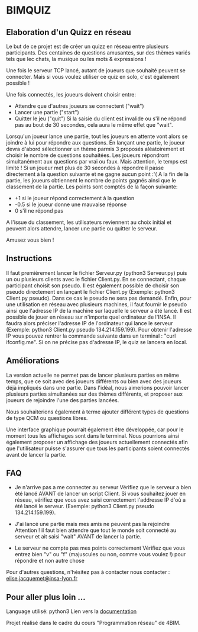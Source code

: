 # BIMQUIZ

## Elaboration d'un Quizz en réseau

Le but de ce projet est de créer un quizz en réseau entre plusieurs participants. Des centaines de questions amusantes, sur des thèmes variés tels que lec chats, la musique ou les mots & expressions !
 
Une fois le serveur TCP lancé, autant de joueurs que souhaité peuvent se connecter. 
Mais si vous voulez utiliser ce quiz en solo, c'est également possible !

Une fois connectés, les joueurs doivent choisir entre:
 * Attendre que d'autres joueurs se connectent ("wait") 
 * Lancer une partie ("start")
 * Quitter le jeu ("quit")
Si la saisie du client est invalide ou s'il ne répond pas au bout de 30 secondes, cela aura le même effet que "wait".
 
Lorsqu'un joueur lance une partie, tout les joueurs en attente vont alors se joindre à lui pour répondre aux questions. En lançant une partie, le joueur devra d'abord sélectionner un thème parmis 3 proposés aléatoirement et choisir le nombre de questions souhaitées. 
Les joueurs répondront simultanément aux questions par vrai ou faux. Mais attention, le temps est limité ! Si un joueur met plus de 30 secondes à répondre il passe directement à la question suivante et ne gagne aucun point :'(
A la fin de la partie, les joueurs obtiennent le nombre de points gagnés ainsi que le classement de la partie. 
Les points sont comptés de la façon suivante:
  * +1 si le joueur répond correctement à la question
  * -0.5 si le joueur donne une mauvaise réponse
  * 0 s'il ne répond pas
   
A l'issue du classement, les utilisateurs reviennent au choix initial et peuvent alors attendre, lancer une partie ou quitter le serveur.

Amusez vous bien !

## Instructions

Il faut premièrement lancer le fichier Serveur.py (python3 Serveur.py) puis un ou plusieurs clients avec le fichier Client.py. 
En se connectant, chaque participant choisit son pseudo. Il est également possible de choisir son pseudo directement en lançant le fichier Client.py (Exemple: python3 Client.py pseudo). Dans ce cas le pseudo ne sera pas demandé. Enfin, pour une utilisation en réseau avec plusieurs machines, il faut fournir le pseudo ainsi que l'adresse IP de la machine sur laquelle le serveur a été lancé.
Il est possible de jouer en réseau sur n'importe quel ordinateur de l'INSA. Il faudra alors préciser l'adresse IP de l'ordinateur qui lance le serveur (Exemple: python3 Client.py pseudo 134.214.159.199). 
Pour obtenir l'adresse IP vous pouvez rentrer la commande suivante dans un terminal : "curl ifconfig.me". Si on ne précise pas d'adresse IP, le quiz se lancera en local.

## Améliorations

La version actuelle ne permet pas de lancer plusieurs parties en même temps, que ce soit avec des joueurs différents ou bien avec des joueurs déjà impliqués dans une partie. Dans l'idéal, nous aimerions pouvoir lancer plusieurs parties simultanées sur des thèmes différents, et proposer aux joueurs de rejoindre l'une des parties lancées.

Nous souhaiterions également à terme ajouter différent types de questions de type QCM ou questions libres.

Une interface graphique pourrait également être développée, car pour le moment tous les affichages sont dans le terminal. Nous pourrions ainsi également proposer un affichage des joueurs actuellement connectés afin que l'utilisateur puisse s'assurer que tous les participants soient connectés avant de lancer la partie.

## FAQ

 * Je n'arrive pas a me connecter au serveur
Vérifiez que le serveur a bien été lancé AVANT de lancer un script Client. Si vous  souhaitez jouer en réseau, vérifiez que vous avez saisi correctement l'addresse IP d'où a été lancé le serveur. (Exemple: python3 Client.py pseudo 134.214.159.199). 

 * J'ai lancé une partie mais mes amis ne peuvent pas la rejoindre
Attention ! il faut bien attendre que tout le monde soit connecté au serveur et ait saisi "wait" AVANT de lancer la partie.

 * Le serveur ne compte pas mes points correctement 
Vérifiez que vous entrez bien "v" ou "f" (majuscules ou non, comme vous voulez !) pour répondre et non autre chose

Pour d'autres questions, n'hésitez pas à contacter nous contacter : elise.jacquemet@insa-lyon.fr

## Pour aller plus loin ...

Language utilisé: python3
Lien vers la [documentation](https://readthedocs.org/projects/quizz/)

Projet réalisé dans le cadre du cours "Programmation réseau" de 4BIM.

